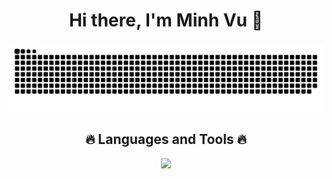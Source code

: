 <h1 align="center" >Hi there, I'm Minh Vu 👋</h1>

<div align="center" >
  <img src="https://github.com/Codebutproblem/Codebutproblem/blob/output/github-contribution-grid-snake-dark.svg">
</div>

<div align="center" >
  <h2>🔥 Languages and Tools 🔥</h2>

  <img src="https://skillicons.dev/icons?i=nodejs,react,js,ts,java,python,html,css,tailwind" >
</div>
